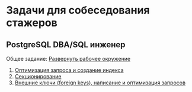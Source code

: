 # Задачи для собеседования стажеров

## PostgreSQL DBA/SQL инженер

Общее задание: [Развернуть рабочее окружение](tasks/task1.md)

1. [Оптимизация запроса и создание индекса](tasks/task2.md)
2. [Секционирование](tasks/task3.md)
3. [Внешние ключи (foreign keys), написание и оптимизация запросов](tasks/task4.md)
